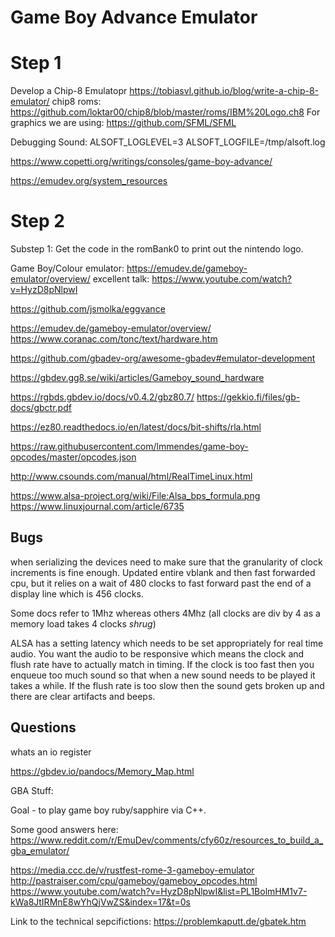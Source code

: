 Game Boy Advance Emulator
====

Step 1
===
Develop a Chip-8 Emulatopr
https://tobiasvl.github.io/blog/write-a-chip-8-emulator/
chip8 roms: https://github.com/loktar00/chip8/blob/master/roms/IBM%20Logo.ch8
For graphics we are using: https://github.com/SFML/SFML

Debugging Sound: ALSOFT_LOGLEVEL=3 ALSOFT_LOGFILE=/tmp/alsoft.log

https://www.copetti.org/writings/consoles/game-boy-advance/

https://emudev.org/system_resources

Step 2
===

Substep 1:
Get the code in the romBank0 to print out the nintendo logo.

Game Boy/Colour emulator:
https://emudev.de/gameboy-emulator/overview/
excellent talk: https://www.youtube.com/watch?v=HyzD8pNlpwI

https://github.com/jsmolka/eggvance

https://emudev.de/gameboy-emulator/overview/
https://www.coranac.com/tonc/text/hardware.htm


https://github.com/gbadev-org/awesome-gbadev#emulator-development



https://gbdev.gg8.se/wiki/articles/Gameboy_sound_hardware


https://rgbds.gbdev.io/docs/v0.4.2/gbz80.7/
https://gekkio.fi/files/gb-docs/gbctr.pdf

https://ez80.readthedocs.io/en/latest/docs/bit-shifts/rla.html

https://raw.githubusercontent.com/lmmendes/game-boy-opcodes/master/opcodes.json

http://www.csounds.com/manual/html/RealTimeLinux.html

https://www.alsa-project.org/wiki/File:Alsa_bps_formula.png
https://www.linuxjournal.com/article/6735


Bugs
----
when serializing the devices need to make sure that the granularity of clock increments is fine enough.
Updated entire vblank and then fast forwarded cpu, but it relies on a wait of 480 clocks to 
fast forward past the end of a display line which is 456 clocks.

Some docs refer to 1Mhz whereas others 4Mhz (all clocks are div by 4 as a memory load takes 4 clocks *shrug*)

ALSA has a setting latency which needs to be set appropriately for real time audio.
You want the audio to be responsive which means the clock and flush rate have to actually match in timing.
If the clock is too fast then you enqueue too much sound so that when a new sound needs to be played
it takes a while. If the flush rate is too slow then the sound gets broken up and there are clear artifacts
and beeps.

Questions
---
whats an io register


https://gbdev.io/pandocs/Memory_Map.html


GBA Stuff:


Goal - to play game boy ruby/sapphire via C++.

Some good answers here:
https://www.reddit.com/r/EmuDev/comments/cfy60z/resources_to_build_a_gba_emulator/

https://media.ccc.de/v/rustfest-rome-3-gameboy-emulator
http://pastraiser.com/cpu/gameboy/gameboy_opcodes.html
https://www.youtube.com/watch?v=HyzD8pNlpwI&list=PL1BolmHM1v7-kWa8JtIRMnE8wYhQjVwZS&index=17&t=0s



Link to the technical sepcifictions: https://problemkaputt.de/gbatek.htm
